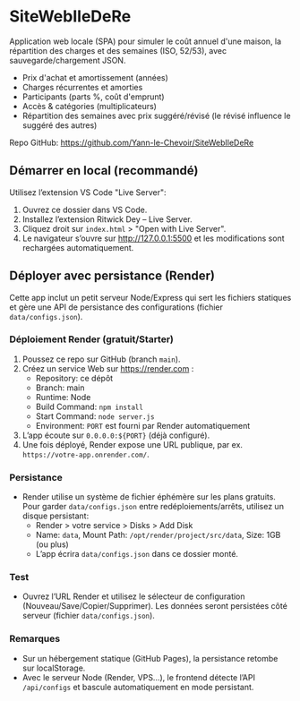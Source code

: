 # SiteWebIleDeRe

Application web locale (SPA) pour simuler le coût annuel d'une maison, la répartition des charges et des semaines (ISO, 52/53), avec sauvegarde/chargement JSON.

- Prix d'achat et amortissement (années)
- Charges récurrentes et amorties
- Participants (parts %, coût d'emprunt)
- Accès & catégories (multiplicateurs)
- Répartition des semaines avec prix suggéré/révisé (le révisé influence le suggéré des autres)

Repo GitHub: https://github.com/Yann-le-Chevoir/SiteWebIleDeRe

## Démarrer en local (recommandé)

Utilisez l’extension VS Code "Live Server":

1. Ouvrez ce dossier dans VS Code.
2. Installez l’extension Ritwick Dey – Live Server.
3. Cliquez droit sur `index.html` > "Open with Live Server".
4. Le navigateur s’ouvre sur http://127.0.0.1:5500 et les modifications sont rechargées automatiquement.

## Déployer avec persistance (Render)

Cette app inclut un petit serveur Node/Express qui sert les fichiers statiques et gère une API de persistance des configurations (fichier `data/configs.json`).

### Déploiement Render (gratuit/Starter)

1. Poussez ce repo sur GitHub (branch `main`).
2. Créez un service Web sur https://render.com :
	 - Repository: ce dépôt
	 - Branch: main
	 - Runtime: Node
	 - Build Command: `npm install`
	 - Start Command: `node server.js`
	 - Environment: `PORT` est fourni par Render automatiquement
3. L’app écoute sur `0.0.0.0:${PORT}` (déjà configuré).
4. Une fois déployé, Render expose une URL publique, par ex. `https://votre-app.onrender.com/`.

### Persistance

- Render utilise un système de fichier éphémère sur les plans gratuits. Pour garder `data/configs.json` entre redéploiements/arrêts, utilisez un disque persistant:
	- Render > votre service > Disks > Add Disk
	- Name: `data`, Mount Path: `/opt/render/project/src/data`, Size: 1GB (ou plus)
	- L’app écrira `data/configs.json` dans ce dossier monté.

### Test

- Ouvrez l’URL Render et utilisez le sélecteur de configuration (Nouveau/Save/Copier/Supprimer). Les données seront persistées côté serveur (fichier `data/configs.json`).

### Remarques

- Sur un hébergement statique (GitHub Pages), la persistance retombe sur localStorage.
- Avec le serveur Node (Render, VPS…), le frontend détecte l’API `/api/configs` et bascule automatiquement en mode persistant.
